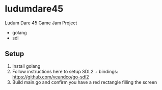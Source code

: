 # ludumdare45

Ludum Dare 45 Game Jam Project

- golang
- sdl

## Setup
1) Install golang
2) Follow instructions here to setup SDL2 + bindings: https://github.com/veandco/go-sdl2
3) Build main.go and confirm you have a red rectangle filling the screen